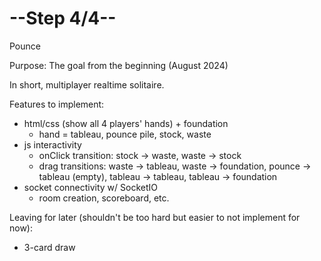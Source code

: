 # --Step 4/4--

Pounce

Purpose: The goal from the beginning (August 2024)

In short, multiplayer realtime solitaire. 

Features to implement:
- html/css (show all 4 players' hands) + foundation
  - hand = tableau, pounce pile, stock, waste
- js interactivity
  - onClick transition: stock -> waste, waste -> stock
  - drag transitions: waste -> tableau, waste -> foundation, pounce -> tableau (empty), tableau -> tableau, tableau -> foundation
- socket connectivity w/ SocketIO
  - room creation, scoreboard, etc.

Leaving for later (shouldn't be too hard but easier to not implement for now):
- 3-card draw
